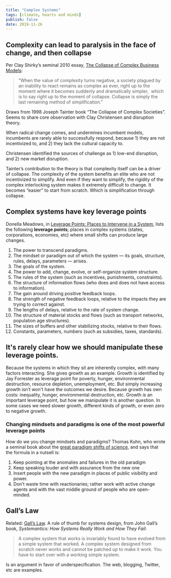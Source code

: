 ```yaml
---
title: "Complex Systems"
tags: [climate, hearts and minds]
publish: false
date: 2019-11-26
---
```


## Complexity can lead to paralysis in the face of change, and then collapse

Per Clay Shirky’s seminal 2010 essay, [The Collapse of Complex Business Models](http://www.shirky.com/weblog/2010/04/the-collapse-of-complex-business-models/):

> “When the value of complexity turns negative, a society plagued by an inability to react remains as complex as ever, right up to the moment where it becomes suddenly and dramatically simpler,  which is to say right up to the moment of collapse. Collapse is simply the last remaining method of simplification."  

Draws from 1998 Joseph Tainter book “The Collapse of Complex Societies”. Seems to share core observation with Clay Christensen and disruption theory.

When radical change comes, and undermines incumbent models, incumbents are rarely able to successfully respond, because 1) they are not incentivized to, and 2) they lack the cultural capacity to.

Christensen identified the sources of challenge as 1) low-end disruption, and 2) new market disruption. 

Tainter’s contribution to the theory is that complexity itself can be a driver of collapse. The complexity of the system benefits an elite who are not incentivized to simplify. And even if they want to simplify, the rigidity of the complex interlocking system makes it extremely difficult to change. It becomes “easier” to start from scratch. Which is simplification through collapse. 

## Complex systems have key leverage points

Donella Meadows, in [Leverage Points: Places to Intervene in a System](http://donellameadows.org/archives/leverage-points-places-to-intervene-in-a-system/), lists the following **leverage points**; places in complex systems (states, corporations, economies, etc) where small shifts can produce large changes.

1. The power to transcend paradigms.
2. The mindset or paradigm out of which the system — its goals, structure, rules, delays, parameters — arises.
3. The goals of the system.
4. The power to add, change, evolve, or self-organize system structure.
5. The rules of the system (such as incentives, punishments, constraints).
6. The structure of information flows (who does and does not have access to information).
7. The gain around driving positive feedback loops.
8. The strength of negative feedback loops, relative to the impacts they are trying to correct against.
9. The lengths of delays, relative to the rate of system change.
10. The structure of material stocks and flows (such as transport networks, population age structures).
11. The sizes of buffers and other stabilizing stocks, relative to their flows.
12. Constants, parameters, numbers (such as subsidies, taxes, standards).

## It's rarely clear how we should manipulate these leverage points. 

Because the systems in which they sit are inherently complex, with many factors interacting. She gives growth as an example. Growth is identified by Jay Forrester as leverage point for poverty, hunger, environmental destruction, resource depletion, unemployment, etc. But simply increasing growth isn’t won't have the outcomes we desire. Because growth has own costs: inequality, hunger, environmental destruction, etc. Growth _is_ an important leverage point, but how we manipulate it is another question. In some cases we need slower growth, different kinds of growth, or even zero to negative growth. 

### Changing mindsets and paradigms is one of the most powerful leverage points

How do we you change mindsets and paradigms? Thomas Kuhn, who wrote a seminal book about the [great paradigm shifts of science](https://en.wikipedia.org/wiki/The_Structure_of_Scientific_Revolutions), and says that the formula in a nutsell is:

1. Keep pointing at the anomalies and failures in the old paradigm
2. Keep speaking louder and with assurance from the new one
3. Insert people with the new paradigm in places of public visibility and power. 
4. Don’t waste time with reactionaries; rather work with active change agents and with the vast middle ground of people who are open-minded.

## Gall’s Law

Related: [Gall’s Law](https://en.wikipedia.org/wiki/John_Gall_(author)#Gall.27s_law). A rule of thumb for systems design, from John Gall’s book, _Systemantics: How Systems Really Work and How They Fail_:

> A complex system that works is invariably found to have evolved from a simple system that worked. A complex system designed from scratch never works and cannot be patched up to make it work. You have to start over with a working simple system.

Is an argument in favor of underspecification. The web, blogging, Twitter, etc are examples. 